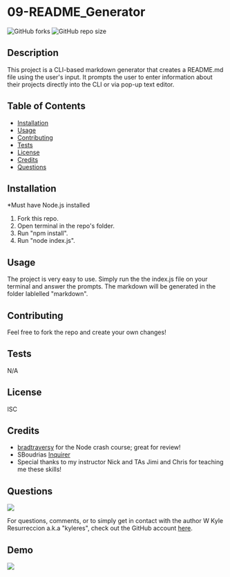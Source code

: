 
# 09-README_Generator
![GitHub forks](https://img.shields.io/github/forks/kyleres/09-README_Generator?style=social)
![GitHub repo size](https://img.shields.io/github/repo-size/kyleres/09-README_Generator)

## Description
This project is a CLI-based markdown generator that creates a README.md file using the user's input. It prompts the user to enter information about their projects directly into the CLI or via pop-up text editor.

## Table of Contents
- [Installation](#installation)
- [Usage](#usage)
- [Contributing](#contributing)
- [Tests](#tests)
- [License](#license)
- [Credits](#credits)
- [Questions](#questions)

## Installation
*Must have Node.js installed
1. Fork this repo.
2. Open terminal in the repo's folder.
3. Run "npm install".
4. Run "node index.js".

## Usage
The project is very easy to use. Simply run the the index.js file on your terminal and answer the prompts. The markdown will be generated in the folder lablelled "markdown".

## Contributing
Feel free to fork the repo and create your own changes!

## Tests
N/A

## License
ISC

## Credits
- [bradtraversy](https://github.com/bradtraversy/node_crash_course) for the Node crash course; great for review!
- SBoudrias [Inquirer](https://github.com/SBoudrias/Inquirer.js/)
- Special thanks to my instructor Nick and TAs Jimi and Chris for teaching me these skills!

## Questions
![](https://avatars2.githubusercontent.com/u/59122909?v=4)

For questions, comments, or to simply get in contact with the author W Kyle Resurreccion a.k.a "kyleres", check out the GitHub account [here](https://github.com/kyleres).

## Demo
![](./demo.gif)
    